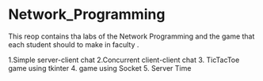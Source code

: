 # Network_Programming
This reop contains tha labs  of the Network Programming  and the game  that each student should to make in faculty .

1.Simple server-client chat
2.Concurrent client-client chat
3. TicTacToe game using tkinter
4. game using Socket
5. Server Time
